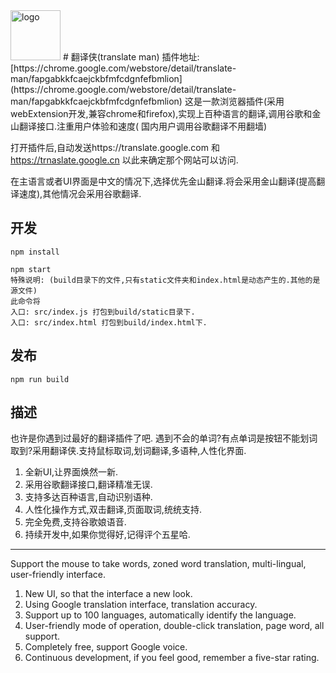 <img src="https://cdn.rawgit.com/magic-FE/translate-man/master/src/components/App/icon.svg" alt="logo" width="80" height="80">
# 翻译侠(translate man)
插件地址: [https://chrome.google.com/webstore/detail/translate-man/fapgabkkfcaejckbfmfcdgnfefbmlion](https://chrome.google.com/webstore/detail/translate-man/fapgabkkfcaejckbfmfcdgnfefbmlion)
这是一款浏览器插件(采用webExtension开发,兼容chrome和firefox),实现上百种语言的翻译,调用谷歌和金山翻译接口.注重用户体验和速度(
国内用户调用谷歌翻译不用翻墙)

打开插件后,自动发送https://translate.google.com 和 https://trnaslate.google.cn 以此来确定那个网站可以访问.

在主语言或者UI界面是中文的情况下,选择优先金山翻译.将会采用金山翻译(提高翻译速度),其他情况会采用谷歌翻译.

## 开发
```shell
npm install

npm start
特殊说明: (build目录下的文件,只有static文件夹和index.html是动态产生的.其他的是源文件)
此命令将
入口: src/index.js 打包到build/static目录下.
入口: src/index.html 打包到build/index.html下.
```

## 发布
```shell
npm run build
```

## 描述
也许是你遇到过最好的翻译插件了吧.
遇到不会的单词?有点单词是按钮不能划词取到?采用翻译侠.支持鼠标取词,划词翻译,多语种,人性化界面.

1. 全新UI,让界面焕然一新.
2. 采用谷歌翻译接口,翻译精准无误.
3. 支持多达百种语言,自动识别语种.
4. 人性化操作方式,双击翻译,页面取词,统统支持.
5. 完全免费,支持谷歌娘语音.
6. 持续开发中,如果你觉得好,记得评个五星哈.

--------------------------------

Support the mouse to take words, zoned word translation, multi-lingual, user-friendly interface.

1. New UI, so that the interface a new look.
2. Using Google translation interface, translation accuracy.
3. Support up to 100 languages, automatically identify the language.
4. User-friendly mode of operation, double-click translation, page word, all support.
5. Completely free, support Google voice.
6. Continuous development, if you feel good, remember a five-star rating.
